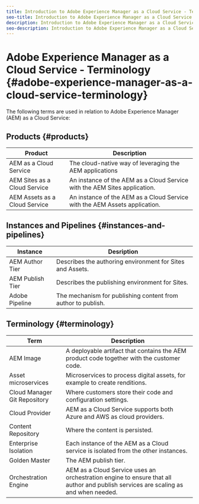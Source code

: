 ```yaml
---
title: Introduction to Adobe Experience Manager as a Cloud Service - Terminology
seo-title: Introduction to Adobe Experience Manager as a Cloud Service - Terminology
description: Introduction to Adobe Experience Manager as a Cloud Service - Terminology. 
seo-description: Introduction to Adobe Experience Manager as a Cloud Service - Terminology. 
---
```


# Adobe Experience Manager as a Cloud Service - Terminology {#adobe-experience-manager-as-a-cloud-service-terminology}

The following terms are used in relation to Adobe Experience Manager (AEM) as a Cloud Service:

## Products {#products}

|Product|Description|
|---|---|
|AEM as a Cloud Service|The cloud-native way of leveraging the AEM applications|
|AEM Sites as a Cloud Service|An instance of the AEM as a Cloud Service with the AEM Sites application.|
|AEM Assets as a Cloud Service|An instance of the AEM as a Cloud Service with the AEM Assets application.|

## Instances and Pipelines {#instances-and-pipelines}

|Instance|Desription|
|---|---|
|AEM Author Tier|Describes the authoring environment for Sites and Assets.|
|AEM Publish Tier|Describes the publishing environment for Sites.|
|Adobe Pipeline|The mechanism for publishing content from author to publish.|

<!-- This section of the table must be alphabetic -->

## Terminology {#terminology}

|Term|Description|
|---|---|
|AEM Image|A deployable artifact that contains the AEM product code together with the customer code.|
|Asset microservices|Microservices to process digital assets, for example to create renditions.|
|Cloud Manager Git Repository|Where customers store their code and configuration settings.|
|Cloud Provider|AEM as a Cloud Service supports both Azure and AWS as cloud providers.|
|Content Repository|Where the content is persisted.|
|Enterprise Isolation|Each instance of the AEM as a Cloud service is isolated from the other instances.|
|Golden Master|The AEM publish tier.|
|Orchestration Engine|AEM as a Cloud Service uses an orchestration engine to ensure that all author and publish services are scaling as and when needed.|

